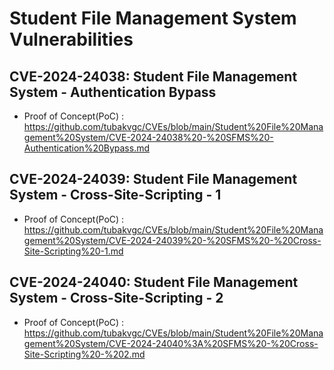 # Student File Management System Vulnerabilities

## CVE-2024-24038: Student File Management System - Authentication Bypass
+ Proof of Concept(PoC) : https://github.com/tubakvgc/CVEs/blob/main/Student%20File%20Management%20System/CVE-2024-24038%20-%20SFMS%20-Authentication%20Bypass.md

## CVE-2024-24039: Student File Management System - Cross-Site-Scripting - 1 
+ Proof of Concept(PoC) : https://github.com/tubakvgc/CVEs/blob/main/Student%20File%20Management%20System/CVE-2024-24039%20-%20SFMS%20-%20Cross-Site-Scripting%20-1.md

## CVE-2024-24040: Student File Management System - Cross-Site-Scripting - 2
+ Proof of Concept(PoC) : https://github.com/tubakvgc/CVEs/blob/main/Student%20File%20Management%20System/CVE-2024-24040%3A%20SFMS%20-%20Cross-Site-Scripting%20-%202.md
